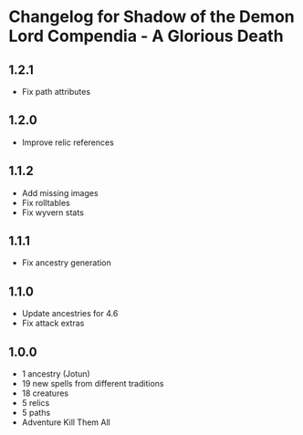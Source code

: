 # Changelog for Shadow of the Demon Lord Compendia - A Glorious Death

## 1.2.1

- Fix path attributes

## 1.2.0

- Improve relic references

## 1.1.2

- Add missing images
- Fix rolltables
- Fix wyvern stats

## 1.1.1

- Fix ancestry generation

## 1.1.0

- Update ancestries for 4.6
- Fix attack extras

## 1.0.0

- 1 ancestry (Jotun)
- 19 new spells from different traditions
- 18 creatures
- 5 relics
- 5 paths
- Adventure Kill Them All